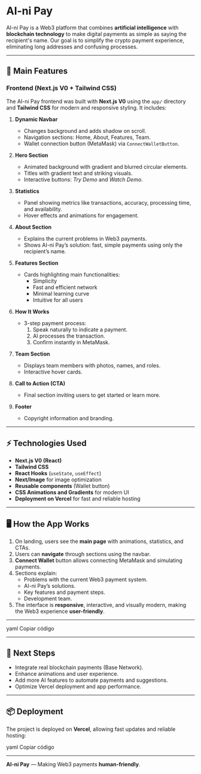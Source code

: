 # AI-ni Pay

AI-ni Pay is a Web3 platform that combines **artificial intelligence** with **blockchain technology** to make digital payments as simple as saying the recipient's name. Our goal is to simplify the crypto payment experience, eliminating long addresses and confusing processes.

---

## 🎯 Main Features

### Frontend (Next.js V0 + Tailwind CSS)
The AI-ni Pay frontend was built with **Next.js V0** using the `app/` directory and **Tailwind CSS** for modern and responsive styling. It includes:

1. **Dynamic Navbar**
   - Changes background and adds shadow on scroll.
   - Navigation sections: Home, About, Features, Team.
   - Wallet connection button (MetaMask) via `ConnectWalletButton`.

2. **Hero Section**
   - Animated background with gradient and blurred circular elements.
   - Titles with gradient text and striking visuals.
   - Interactive buttons: *Try Demo* and *Watch Demo*.

3. **Statistics**
   - Panel showing metrics like transactions, accuracy, processing time, and availability.
   - Hover effects and animations for engagement.

4. **About Section**
   - Explains the current problems in Web3 payments.
   - Shows AI-ni Pay’s solution: fast, simple payments using only the recipient’s name.

5. **Features Section**
   - Cards highlighting main functionalities:
     - Simplicity
     - Fast and efficient network
     - Minimal learning curve
     - Intuitive for all users

6. **How It Works**
   - 3-step payment process:
     1. Speak naturally to indicate a payment.
     2. AI processes the transaction.
     3. Confirm instantly in MetaMask.

7. **Team Section**
   - Displays team members with photos, names, and roles.
   - Interactive hover cards.

8. **Call to Action (CTA)**
   - Final section inviting users to get started or learn more.

9. **Footer**
   - Copyright information and branding.

---

## ⚡ Technologies Used

- **Next.js V0 (React)**  
- **Tailwind CSS**  
- **React Hooks** (`useState`, `useEffect`)  
- **Next/Image** for image optimization  
- **Reusable components** (Wallet button)  
- **CSS Animations and Gradients** for modern UI  
- **Deployment on Vercel** for fast and reliable hosting

---

## 🖥 How the App Works

1. On landing, users see the **main page** with animations, statistics, and CTAs.
2. Users can **navigate** through sections using the navbar.
3. **Connect Wallet** button allows connecting MetaMask and simulating payments.
4. Sections explain:
   - Problems with the current Web3 payment system.
   - AI-ni Pay’s solutions.
   - Key features and payment steps.
   - Development team.
5. The interface is **responsive**, interactive, and visually modern, making the Web3 experience **user-friendly**.

---


yaml
Copiar código

---

## 🚀 Next Steps

- Integrate real blockchain payments (Base Network).  
- Enhance animations and user experience.  
- Add more AI features to automate payments and suggestions.  
- Optimize Vercel deployment and app performance.

---

## 📦 Deployment

The project is deployed on **Vercel**, allowing fast updates and reliable hosting:  


yaml
Copiar código

---

**AI-ni Pay** — Making Web3 payments **human-friendly**.